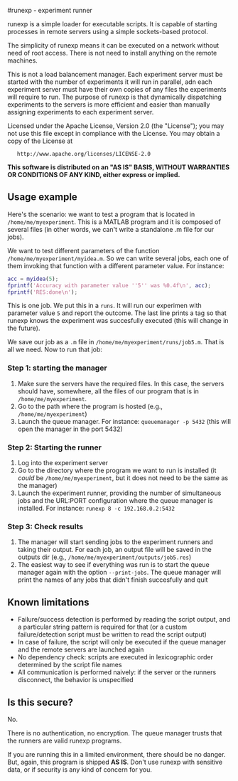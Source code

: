 #runexp - experiment runner

runexp is a simple loader for executable scripts. It is capable of starting processes in remote servers using
a simple sockets-based protocol.

The simplicity of runexp means it can be executed on a network without need of root access. There is not need
to install anything on the remote machines.

This is not a load balancement manager. Each experiment server must be started with the number of experiments
it will run in parallel, adn each experiment server must have their own copies of any files the experiments will
require to run. The purpose of runexp is that dynamically dispatching experiments to the servers is more efficient
and easier than manually assigning experiments to each experiment server.

Licensed under the Apache License, Version 2.0 (the "License"); you may not use this file except in
compliance with the License. You may obtain a copy of the License at

       http://www.apache.org/licenses/LICENSE-2.0

**This software is distributed on an "AS IS" BASIS, WITHOUT WARRANTIES OR CONDITIONS OF ANY KIND,
either express or implied.**


## Usage example

Here's the scenario: we want to test a program that is located in `/home/me/myexperiment`. This is a MATLAB program
and it is composed of several files (in other words, we can't write a standalone .m file for our jobs).

We want to test different parameters of the function `/home/me/myexperiment/myidea.m`. So we can write several jobs,
each one of them invoking that function with a different parameter value. For instance:

```Matlab
acc = myidea(5);
fprintf('Accuracy with parameter value ''5'' was %0.4f\n', acc);
fprintf('RES:done\n');
```

This is one job. We put this in a `runs`. It will run our experimen with parameter value `5` and report the outcome.
The last line prints a tag so that runexp knows the experiment was succesfully executed (this will change in the
future).

We save our job as a `.m` file in `/home/me/myexperiment/runs/job5.m`. That is all we need. Now to run that job:


### Step 1: starting the manager

1. Make sure the servers have the required files. In this case, the servers should have, somewhere, all the files
   of our program that is in `/home/me/myexperiment`.
1. Go to the path where the program is hosted (e.g., `/home/me/myexperiment`)
1. Launch the queue manager. For instance: `queuemanager -p 5432` (this will open the manager in the port 5432)



### Step 2: Starting the runner

1. Log into the experiment server
1. Go to the directory where the program we want to run is installed (it *could* be `/home/me/myexperiment`, but
   it does not need to be the same as the manager)
1. Launch the experiment runner, providing the number of simultaneous jobs and the URL:PORT configuration where
   the queue manager is installed. For instance: `runexp 8 -c 192.168.0.2:5432`



### Step 3: Check results

1. The manager will start sending jobs to the experiment runners and taking their output. For each job, an
   output file will be saved in the outputs dir (e.g., `/home/me/myexperiment/outputs/job5.res`)
1. The easiest way to see if everything was run is to start the queue manager again with the option `--print-jobs`.
   The queue manager will print the names of any jobs that didn't finish succesfully and quit


## Known limitations

- Failure/success detection is performed by reading the script output, and a particular string pattern is required
for that (or a custom failure/detection script must be written to read the script output)
- In case of failure, the script will only be executed if the queue manager and the remote servers are launched again
- No dependency check: scripts are executed in lexicographic order determined by the script file names
- All communication is performed naively: if the server or the runners disconnect, the behavior is unspecified


## Is this secure?

No.

There is no authentication, no encryption. The queue manager trusts that the runners are valid runexp programs.

If you are running this in a limited environment, there should be no danger. But, again, this program is shipped
**AS IS**. Don't use runexp with sensitive data, or if security is any kind of concern for you.
